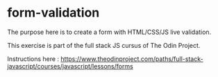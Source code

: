 # form-validation

The purpose here is to create a form with HTML/CSS/JS live validation.

This exercise is part of the full stack JS cursus of The Odin Project.

Instructions here : https://www.theodinproject.com/paths/full-stack-javascript/courses/javascript/lessons/forms
